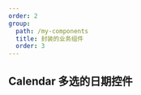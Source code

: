 ```yaml
---
order: 2
group:
  path: /my-components
  title: 封装的业务组件
  order: 3
---
```


## Calendar 多选的日期控件

<code src="./index.tsx" title='多选的日期控件' ></code>

<API src="./components/Calendar/index.tsx" hideTitle></API>
